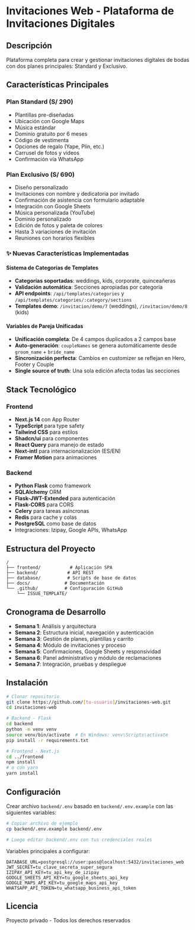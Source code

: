 # Invitaciones Web - Plataforma de Invitaciones Digitales

## Descripción
Plataforma completa para crear y gestionar invitaciones digitales de bodas con dos planes principales: Standard y Exclusivo.

## Características Principales

### Plan Standard (S/ 290)
- Plantillas pre-diseñadas
- Ubicación con Google Maps
- Música estándar
- Dominio gratuito por 6 meses
- Código de vestimenta
- Opciones de regalo (Yape, Plin, etc.)
- Carrusel de fotos y videos
- Confirmación vía WhatsApp

### Plan Exclusivo (S/ 690)
- Diseño personalizado
- Invitaciones con nombre y dedicatoria por invitado
- Confirmación de asistencia con formulario adaptable
- Integración con Google Sheets
- Música personalizada (YouTube)
- Dominio personalizado
- Edición de fotos y paleta de colores
- Hasta 3 variaciones de invitación
- Reuniones con horarios flexibles

### ✨ Nuevas Características Implementadas

#### Sistema de Categorías de Templates
- **Categorías soportadas**: weddings, kids, corporate, quinceañeras
- **Validación automática**: Secciones apropiadas por categoría
- **API endpoints**: `/api/templates/categories` y `/api/templates/categories/:category/sections`
- **Templates demo**: `/invitacion/demo/7` (weddings), `/invitacion/demo/8` (kids)

#### Variables de Pareja Unificadas
- **Unificación completa**: De 4 campos duplicados a 2 campos base
- **Auto-generación**: `coupleNames` se genera automáticamente desde `groom_name` + `bride_name`
- **Sincronización perfecta**: Cambios en customizer se reflejan en Hero, Footer y Couple
- **Single source of truth**: Una sola edición afecta todas las secciones

## Stack Tecnológico

### Frontend
- **Next.js 14** con App Router
- **TypeScript** para type safety
- **Tailwind CSS** para estilos
- **Shadcn/ui** para componentes
- **React Query** para manejo de estado
- **Next-intl** para internacionalización (ES/EN)
- **Framer Motion** para animaciones

### Backend
- **Python Flask** como framework
- **SQLAlchemy** ORM
- **Flask-JWT-Extended** para autenticación
- **Flask-CORS** para CORS
- **Celery** para tareas asíncronas
- **Redis** para cache y colas
- **PostgreSQL** como base de datos
- Integraciones: Izipay, Google APIs, WhatsApp

## Estructura del Proyecto

```
/
├── frontend/           # Aplicación SPA
├── backend/           # API REST
├── database/          # Scripts de base de datos
├── docs/             # Documentación
└── .github/          # Configuración GitHub
    └── ISSUE_TEMPLATE/
```

## Cronograma de Desarrollo

- **Semana 1**: Análisis y arquitectura
- **Semana 2**: Estructura inicial, navegación y autenticación
- **Semana 3**: Gestión de planes, plantillas y carrito
- **Semana 4**: Módulo de invitaciones y proceso
- **Semana 5**: Confirmaciones, Google Sheets y responsividad
- **Semana 6**: Panel administrativo y módulo de reclamaciones
- **Semana 7**: Integración, pruebas y despliegue

## Instalación

```bash
# Clonar repositorio
git clone https://github.com/[tu-usuario]/invitaciones-web.git
cd invitaciones-web

# Backend - Flask
cd backend
python -m venv venv
source venv/bin/activate  # En Windows: venv\Scripts\activate
pip install -r requirements.txt

# Frontend - Next.js
cd ../frontend
npm install
# o con yarn
yarn install
```

## Configuración

Crear archivo `backend/.env` basado en `backend/.env.example` con las siguientes variables:

```bash
# Copiar archivo de ejemplo
cp backend/.env.example backend/.env

# Luego editar backend/.env con tus credenciales reales
```

Variables principales a configurar:
```
DATABASE_URL=postgresql://user:pass@localhost:5432/invitaciones_web
JWT_SECRET=tu_clave_secreta_super_segura
IZIPAY_API_KEY=tu_api_key_de_izipay
GOOGLE_SHEETS_API_KEY=tu_google_sheets_api_key
GOOGLE_MAPS_API_KEY=tu_google_maps_api_key
WHATSAPP_API_TOKEN=tu_whatsapp_business_api_token
```

## Licencia

Proyecto privado - Todos los derechos reservados